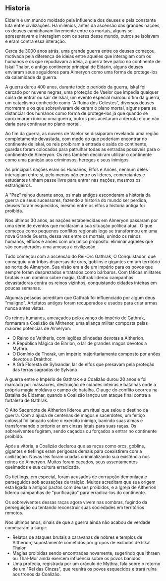 ## Historia

Eldarin é um mundo moldado pela influencia dos deuses e pela constante luta entre civilizações. Há milênios, antes da ascensão das grandes nações, os deuses caminhavam livremente entre os mortais, alguns se apresentavam e interagiam com os seres desse mundo, outros se isolavam e eram contra essa interação.

Cerca de 3000 anos atrás, uma grande guerra entre os deuses começou, motivada pela diferença de ideias entre aqueles que interagiam com os humanos e os que repudiavam a ideia, a guerra teve palco no continente de Iskal Thalor, o antigo continente principal de Eldarin, alguns deuses enviaram seus seguidores para Almeryon como uma forma de protege-los da calamidade da guerra.

A guerra durou 400 anos, durante todo o período da guerra, Iskal foi cercado por nuvens negras, uma proteção de Vaelor que impedia qualquer coisa de entrar ou sair de Iskal, um evento especial marcou o fim da guerra, um cataclismo conhecido como  "A Ruina dos Celestes", diversos deuses morreram e os que sobreviveram deixaram o plano mortal, alguns para se distanciar dos humanos como forma de protege-los já que quando se aproximaram iniciou uma guerra, outros pois aceitaram a derrota e que não daria para continuar no plano mortal.

Ao fim da guerra, as nuvens de Vaelor se dissiparam revelando uma região completamente devastada, com medo do que poderiam encontrar no continente de Iskal, os reis proibiram a entrada e saída do continente, guardas foram colocados para patrulhar todas as entradas possíveis para o continente de Almeryon. Os reis também decidiram utilizar o continente como uma punição aos criminosos, hereges e seus inimigos. 

As principais nações eram os Humanos, Elfos e Anões, nenhum deles interagiam entre si, pelo menos não entre os lideres, comerciantes e estudantes tinham passe livre para entrar nas nações, mesmos os estrangeiros.

A "Paz" reinou durante anos, os mais antigos esconderam a historia da guerra de seus sucessores, fazendo a historia do mundo ser perdida, deuses foram esquecidos, mesmo entre os elfos a historia antiga foi proibida.

Nos últimos 30 anos, as nações estabelecidas em Almeryon passaram por uma série de eventos que moldaram a sua situação politica atual. O que começou como pequenos conflitos regionais logo se transformou em uma nova Grande Guerra, dessa vez entre os mortais, unindo os reinos humanos, élficos e anões com um único propósito: eliminar aqueles que são considerados uma ameaça à civilização.

Tudo começou com a ascensão do Rei-Orc Gathrak, O Conquistador, que conseguiu unir tribos dispersas de orcs, goblins e gigantes em um território ao norte de Almeryon. Sua visão era a de um império para os povos que sempre foram desprezados e tratados como bárbaros. Com táticas militares brutais e um domínio sobre magia, Gathrak liderou campanhas devastadoras contra os reinos vizinhos, conquistando cidades inteiras em poucas semanas.

Algumas pessoas acreditam que Gathrak foi influenciado por algum deus "maligno". Artefatos antigos foram recuperados e usados para criar armas nunca antes vistas.

Os reinos humanos, ameaçados pelo avanço do império de Gathrak, formaram a Coalizão de Mithenor, uma aliança militar composta pelas maiores potencias de Almeryon:

- O Reino de Valtheris, com legiões blindadas devotas a Altherion.
- A República Mágica de Elarion, o lar de grandes magos devotos a Mythra.
- O Domínio de Thorak, um império majoritariamente composto por anões devotos a Drakthor.
- A Grã Floresta  de Sylvandar, lar de elfos que presavam pela proteção das terras sagradas de Sylvana

A guerra entre o Império de Gathrak e a Coalizão durou 20 anos e foi marcada por massacres, destruição de cidades inteiras e batalhas onde a própria magia moldava o campo de batalha. O auge do conflito ocorreu na Batalha de Eldamar, quando a Coalizão lançou um ataque final contra a fortaleza de Gathrak.

O Alto Sacerdote de Altherion liderou um ritual que selou o destino da guerra. Com a ajuda de centenas de magos e sacerdotes, um feitiço colossal foi lançado sobre o exercito inimigo, banindo suas almas e transformando o próprio ar em cinzas letais para suas raças. Os sobreviventes fugiram, sendo caçados ou forçados a entrar no continente proibido.

Após a vitória, a Coalizão declarou que as raças como orcs, goblins, gigantes e tieflings eram perigosas demais para coexistirem com a civilização. Novas leis foram criadas criminalizando sua existência nos reinos de Almeryon. Muitos foram caçados, seus assentamentos queimados e sua cultura erradicada.

Os tieflings, em especial, foram acusados de corrupção demoníaca e perseguidos sob acusações de traição. Muitos acreditam que sua origem esta ligada a antigos pactos com deuses proibidos, e a Igreja de Altherion liderou campanhas de "purificação" para erradica-los do continente.

Os sobreviventes dessas raças agora vivem nas sombras, fugindo da perseguição ou tentando reconstruir suas sociedades em territórios remotos.

Nos últimos anos, sinais de que a guerra ainda não acabou de verdade começaram a surgir:

- Relatos de ataques brutais a caravanas de nobres e templos de Altherion, supostamente cometidos por grupos de exilados de Iskal Thalor.
- Magias proibidas sendo encontradas novamente, sugerindo que Ithraen ou Thal-Mor ainda exercem influência sobre os povos banidos.
- Uma profecia, registrada por um oráculo de Mythra, fala sobre o retorno de um "Rei das Cinzas", que reunirá os povos esquecidos e trará ruína aos tronos da Coalizão.